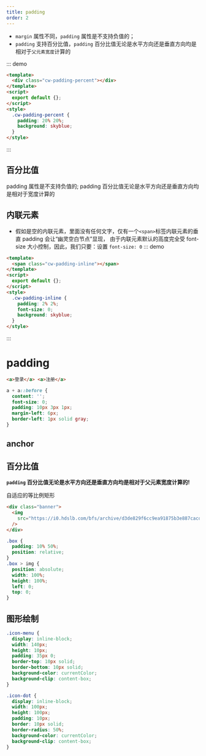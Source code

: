 ```yaml
---
title: padding
order: 2
---
```


- `margin` 属性不同，`padding` 属性是不支持负值的；
- `padding` 支持百分比值，`padding` 百分比值无论是水平方向还是垂直方向均是相对于`父元素宽度`计算的

::: demo

```html
<template>
  <div class="cw-padding-percent"></div>
</template>
<script>
  export default {};
</script>
<style>
  .cw-padding-percent {
    padding: 20% 20%;
    background: skyblue;
  }
</style>
```

:::

## 百分比值

padding 属性是不支持负值的; padding 百分比值无论是水平方向还是垂直方向均是相对于宽度计算的

<icon-menu />

## 内联元素

- 假如是空的内联元素，里面没有任何文字，仅有一个`<span>`标签内联元素的垂直 padding 会让“幽灵空白节点”显现，
  由于内联元素默认的高度完全受 font-size 大小控制，因此，我们只要：设置 `font-size: 0`
  ::: demo

```html
<template>
  <span class="cw-padding-inline"></span>
</template>
<script>
  export default {};
</script>
<style>
  .cw-padding-inline {
    padding: 2% 2%;
    font-size: 0;
    background: skyblue;
  }
</style>
```

:::

# padding

<!-- <template>
    <div class='box'>box</div>
</template>

<style scoped>
.box {
  width: 80px;
  padding: 20px 40px;
  box-sizing: border-box;
}
</style>

只是因为内联元素没有可视宽度和可视高度的说法(clientHeight 和 clientWidth 永远是 0)，垂直方向的行为表现完全受 line-height 和 vertical-align 的影响，视觉上并没有 改变和上一行下一行内容的间距

<template>
  <a class='link'>连接</a>
</template>

<style scoped>
.link {
  padding: 50px;
  background-color: #cd0000;
}
</style> -->

<box-model-padding-pipe />

```html
<a>登录</a> <a>注册</a>
```

```css
a + a::before {
  content: '';
  font-size: 0;
  padding: 10px 3px 1px;
  margin-left: 6px;
  border-left: 1px solid gray;
}
```

## anchor

<template>
<h3><span id="title" class='title'>标题</span></h3>
</template>
<style scoped>
.title {
  padding-top: 50px;
}
</style>

## 百分比值

**`padding` 百分比值无论是水平方向还是垂直方向均是相对于父元素宽度计算的!**

自适应的等比例矩形
<box-model-padding-square />

<box-model-padding-banner />

```html
<div class="banner">
  <img
    src="https://i0.hdslb.com/bfs/archive/d3de829f6cc9ea91875b3e887cacd89f18fcc6c4.png"
  />
</div>
```

```css
.box {
  padding: 10% 50%;
  position: relative;
}
.box > img {
  position: absolute;
  width: 100%;
  height: 100%;
  left: 0;
  top: 0;
}
```

## 图形绘制

<box-model-padding-graph />

```css
.icon-menu {
  display: inline-block;
  width: 140px;
  height: 10px;
  padding: 35px 0;
  border-top: 10px solid;
  border-bottom: 10px solid;
  background-color: currentColor;
  background-clip: content-box;
}

.icon-dot {
  display: inline-block;
  width: 100px;
  height: 100px;
  padding: 10px;
  border: 10px solid;
  border-radius: 50%;
  background-color: currentColor;
  background-clip: content-box;
}
```
